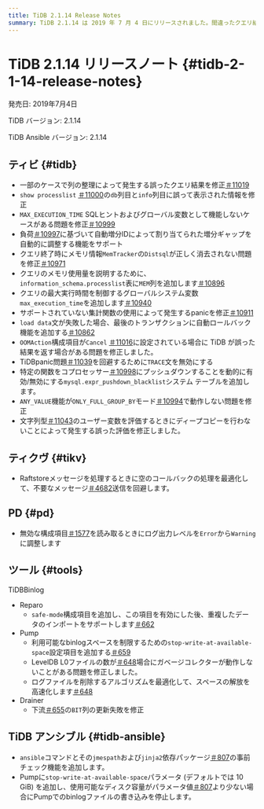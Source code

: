 ```yaml
---
title: TiDB 2.1.14 Release Notes
summary: TiDB 2.1.14 は 2019 年 7 月 4 日にリリースされました。間違ったクエリ結果の修正、新しいシステム変数の追加、メモリ使用量の最適化、TiDB Binlogおよび TiDB Ansible の新しい構成項目の追加など、さまざまなバグ修正と改善が含まれています。さらに、TiKV と PD の最適化も行われています。
---
```


# TiDB 2.1.14 リリースノート {#tidb-2-1-14-release-notes}

発売日: 2019年7月4日

TiDB バージョン: 2.1.14

TiDB Ansible バージョン: 2.1.14

## ティビ {#tidb}

-   一部のケースで列の整理によって発生する誤ったクエリ結果を修正[＃11019](https://github.com/pingcap/tidb/pull/11019)
-   `show processlist` [＃11000](https://github.com/pingcap/tidb/pull/11000)の`db`列目と`info`列目に誤って表示された情報を修正
-   `MAX_EXECUTION_TIME` SQLヒントおよびグローバル変数として機能しないケースがある問題を修正[＃10999](https://github.com/pingcap/tidb/pull/10999)
-   負荷[＃10997](https://github.com/pingcap/tidb/pull/10997)に基づいて自動増分IDによって割り当てられた増分ギャップを自動的に調整する機能をサポート
-   クエリ終了時にメモリ情報`MemTracker`の`Distsql`が正しく消去されない問題を修正[＃10971](https://github.com/pingcap/tidb/pull/10971)
-   クエリのメモリ使用量を説明するために、 `information_schema.processlist`表に`MEM`列を追加します[＃10896](https://github.com/pingcap/tidb/pull/10896)
-   クエリの最大実行時間を制御するグローバルシステム変数`max_execution_time`を追加します[＃10940](https://github.com/pingcap/tidb/pull/10940)
-   サポートされていない集計関数の使用によって発生するpanicを修正[＃10911](https://github.com/pingcap/tidb/pull/10911)
-   `load data`文が失敗した場合、最後のトランザクションに自動ロールバック機能を追加する[＃10862](https://github.com/pingcap/tidb/pull/10862)
-   `OOMAction`構成項目が`Cancel` [＃11016](https://github.com/pingcap/tidb/pull/11016)に設定されている場合に TiDB が誤った結果を返す場合がある問題を修正しました。
-   TiDBpanic問題[＃11039](https://github.com/pingcap/tidb/pull/11039)を回避するために`TRACE`文を無効にする
-   特定の関数をコプロセッサー[＃10998](https://github.com/pingcap/tidb/pull/10998)にプッシュダウンすることを動的に有効/無効にする`mysql.expr_pushdown_blacklist`システム テーブルを追加します。
-   `ANY_VALUE`機能が`ONLY_FULL_GROUP_BY`モード[＃10994](https://github.com/pingcap/tidb/pull/10994)で動作しない問題を修正
-   文字列型[＃11043](https://github.com/pingcap/tidb/pull/11043)のユーザー変数を評価するときにディープコピーを行わないことによって発生する誤った評価を修正しました。

## ティクヴ {#tikv}

-   Raftstoreメッセージを処理するときに空のコールバックの処理を最適化して、不要なメッセージ[＃4682](https://github.com/tikv/tikv/pull/4682)送信を回避します。

## PD {#pd}

-   無効な構成項目[＃1577](https://github.com/pingcap/pd/pull/1577)を読み取るときにログ出力レベルを`Error`から`Warning`に調整します

## ツール {#tools}

TiDBBinlog

-   Reparo
    -   `safe-mode`構成項目を追加し、この項目を有効にした後、重複したデータのインポートをサポートします[＃662](https://github.com/pingcap/tidb-binlog/pull/662)
-   Pump
    -   利用可能なbinlogスペースを制限するための`stop-write-at-available-space`設定項目を追加する[＃659](https://github.com/pingcap/tidb-binlog/pull/659)
    -   LevelDB L0ファイルの数が[＃648](https://github.com/pingcap/tidb-binlog/pull/648)場合にガベージコレクターが動作しないことがある問題を修正しました。
    -   ログファイルを削除するアルゴリズムを最適化して、スペースの解放を高速化します[＃648](https://github.com/pingcap/tidb-binlog/pull/648)
-   Drainer
    -   下流[＃655](https://github.com/pingcap/tidb-binlog/pull/655)の`BIT`列の更新失敗を修正

## TiDB アンシブル {#tidb-ansible}

-   `ansible`コマンドとその`jmespath`および`jinja2`依存パッケージ[＃807](https://github.com/pingcap/tidb-ansible/pull/807)の事前チェック機能を追加します。
-   Pumpに`stop-write-at-available-space`パラメータ (デフォルトでは 10 GiB) を追加し、使用可能なディスク容量がパラメータ値[＃807](https://github.com/pingcap/tidb-ansible/pull/807)より少ない場合にPumpでのbinlogファイルの書き込みを停止します。
